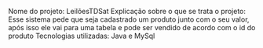 Nome do projeto: LeilõesTDSat
Explicação sobre o que se trata o projeto: Esse sistema pede que seja cadastrado um produto junto com o seu valor, após isso ele vai para uma tabela e pode ser vendido de acordo com o id do produto
Tecnologias utilizadas: Java e MySql

